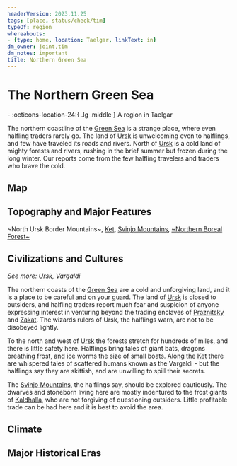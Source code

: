 ```yaml
---
headerVersion: 2023.11.25
tags: [place, status/check/tim]
typeOf: region
whereabouts:
- {type: home, location: Taelgar, linkText: in}
dm_owner: joint,tim
dm_notes: important
title: Northern Green Sea
---
```

# The Northern Green Sea
<div class="grid cards ext-narrow-margin ext-one-column" markdown>
-    :octicons-location-24:{ .lg .middle } A region in Taelgar  
</div>


The northern coastline of the [Green Sea](<../green-sea.md>) is a strange place, where even halfling traders rarely go. The land of [Ursk](<ursk/ursk.md>) is unwelcoming even to halflings, and few have traveled its roads and rivers. North of [Ursk](<ursk/ursk.md>) is a cold land of mighty forests and rivers, rushing in the brief summer but frozen during the long winter. Our reports come from the few halfling travelers and traders who brave the cold. 
## Map

<script src="https://unpkg.com/leaflet@1.9.4/dist/leaflet.js"
integrity="sha256-20nQCchB9co0qIjJZRGuk2/Z9VM+kNiyxNV1lvTlZBo=" crossorigin="" ></script>


<div id="region-map-taelgar" class="ext-map-container"></div>

<script type="text/javascript">
    document.addEventListener("DOMContentLoaded", function () {

            var map = L.map('region-map-taelgar', {
                crs: L.CRS.Simple,
                minZoom: -2,
                maxZoom: 0
            });

            
            // this bounds must be in the form [y,x], [y,x]
            // it will typically be, in the yaml, 
            // bounds:
            //  - [0,0]
            //  - [100,100]

            var bounds = [[[0, 0], [1423, 3341]]];

            // this has to be the path, i.e. what was working for me was /assets/world-map-01-02.png
            var image = L.imageOverlay('/taelgarverse/assets/north-green-sea-region.png', bounds).addTo(map);
            map.setView( [697, 1700], -2);
        })
</script>



## Topography and Major Features
~North Ursk Border Mountains~, [Ket](<rivers/ket.md>), [Svinjo Mountains](<./svinjo-mountains.md>), [~Northern Boreal Forest~](<./northern-boreal-forest.md>)

## Civilizations and Cultures
_See more: [Ursk](<ursk/ursk.md>), Vargaldi_

The northern coasts of the [Green Sea](<../green-sea.md>) are a cold and unforgiving land, and it is a place to be careful and on your guard. The land of [Ursk](<ursk/ursk.md>) is closed to outsiders, and halfling traders report much fear and suspicion of anyone expressing interest in venturing beyond the trading enclaves of [Praznitsky](<ursk/praznitsky.md>) and [Zakat](<ursk/zakat.md>). The wizards rulers of Ursk, the halflings warn, are not to be disobeyed lightly. 

To the north and west of [Ursk](<ursk/ursk.md>) the forests stretch for hundreds of miles, and there is little safety here. Halflings bring tales of giant bats, dragons breathing frost, and ice worms the size of small boats. Along the [Ket](<rivers/ket.md>) there are whispered tales of scattered humans known as the Vargaldi - but the halflings say they are skittish, and are unwilling to spill their secrets. 

The [Svinjo Mountains](<./svinjo-mountains.md>), the halflings say, should be explored cautiously. The dwarves and stoneborn living here are mostly indentured to the frost giants of [Kaldhalla](<./kaldhalla.md>), who are not forgiving of questioning outsiders. Little profitable trade can be had here and it is best to avoid the area. 
## Climate



## Major Historical Eras

